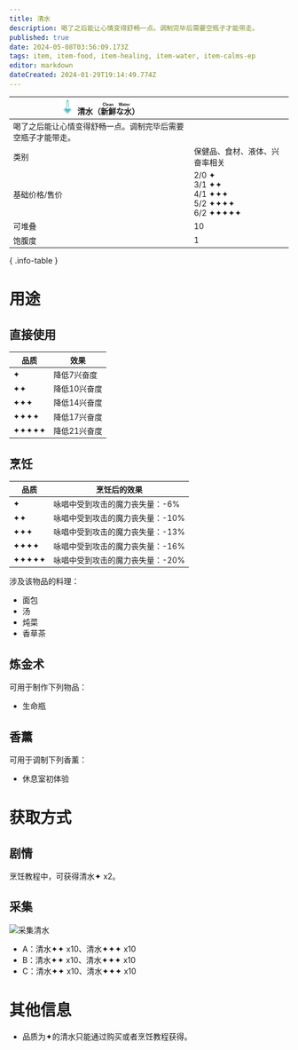 ```yaml
---
title: 清水
description: 喝了之后能让心情变得舒畅一点。调制完毕后需要空瓶子才能带走。
published: true
date: 2024-05-08T03:56:09.173Z
tags: item, item-food, item-healing, item-water, item-calms-ep
editor: markdown
dateCreated: 2024-01-29T19:14:49.774Z
---
```


| <div markdown>![物品图标](/assets/global/items/clean_water_bottle.png) <span>清水（<ruby>新鮮な水<rt>Clean Water</rt></ruby>）</span></div> ||
| - | - |
| 喝了之后能让心情变得舒畅一点。调制完毕后需要空瓶子才能带走。 ||
| 类别 | 保健品、食材、液体、兴奋率相关 |
| 基础价格/售价 | 2/0 ✦<br>3/1 ✦✦<br>4/1 ✦✦✦<br>5/2 ✦✦✦✦<br>6/2 ✦✦✦✦✦ |
| 可堆叠 | 10 |
| 饱腹度 | 1 |
{ .info-table }

# 用途
## 直接使用
| 品质 | 效果 |
| - | - |
| ✦ | 降低7兴奋度 |
| ✦✦ | 降低10兴奋度 |
| ✦✦✦ | 降低14兴奋度 |
| ✦✦✦✦ | 降低17兴奋度 |
| ✦✦✦✦✦ | 降低21兴奋度 |
## 烹饪
| 品质 | 烹饪后的效果 |
| - | - |
| ✦ | 咏唱中受到攻击的魔力丧失量：-6% |
| ✦✦ | 咏唱中受到攻击的魔力丧失量：-10% |
| ✦✦✦ | 咏唱中受到攻击的魔力丧失量：-13% |
| ✦✦✦✦ | 咏唱中受到攻击的魔力丧失量：-16% |
| ✦✦✦✦✦ | 咏唱中受到攻击的魔力丧失量：-20% |
涉及该物品的料理：
- 面包
- 汤
- 炖菜
- 香草茶
## 炼金术
可用于制作下列物品：
- 生命瓶
## 香薰
可用于调制下列香薰：
- 休息室初体验

# 获取方式
## 剧情
烹饪教程中，可获得清水✦ x2。
## 采集
![采集清水](/assets/items/clean_water/get_clean_water.png)
- A：清水✦✦ x10、清水✦✦✦ x10
- B：清水✦✦ x10、清水✦✦✦ x10
- C：清水✦✦ x10、清水✦✦✦ x10

# 其他信息
- 品质为✦的清水只能通过购买或者烹饪教程获得。